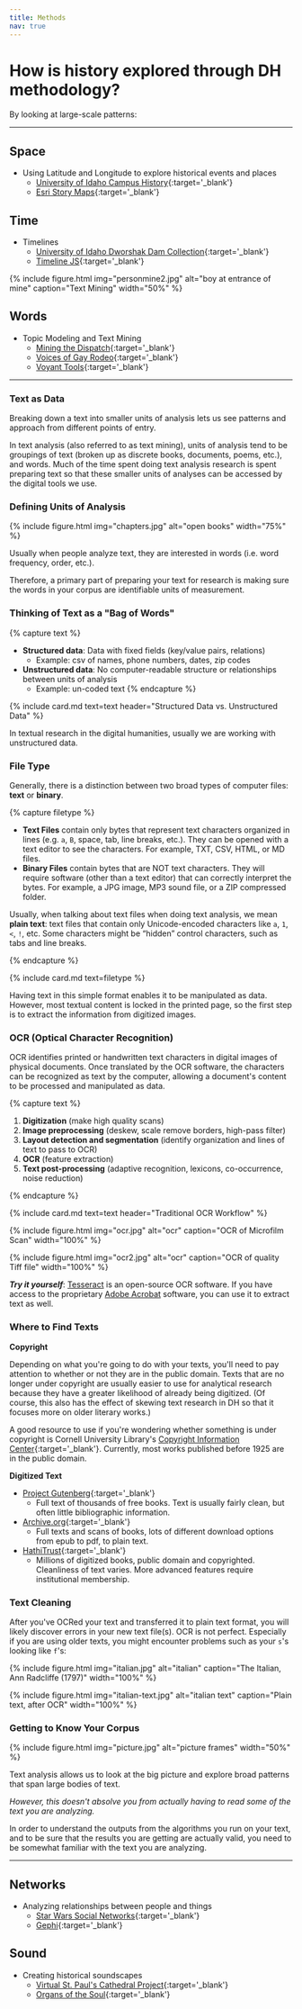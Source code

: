 ```yaml
---
title: Methods
nav: true
---
```


# How is history explored through DH methodology?

By looking at large-scale patterns:

---

## Space
- Using Latitude and Longitude to explore historical events and places 
    - [University of Idaho Campus History](https://www.lib.uidaho.edu/digital/campushistory/){:target='_blank'}
    - [Esri Story Maps](https://storymaps-classic.arcgis.com/en/gallery/#s=30){:target='_blank'}

## Time
- Timelines
    - [University of Idaho Dworshak Dam Collection](https://www.lib.uidaho.edu/digital/dworshak/){:target='_blank'}
    - [Timeline JS](https://timeline.knightlab.com/){:target='_blank'}

{% include figure.html img="personmine2.jpg" alt="boy at entrance of mine" caption="Text Mining" width="50%" %}

## Words
- Topic Modeling and Text Mining
    - [Mining the Dispatch](https://dsl.richmond.edu/dispatch/pages/intro){:target='_blank'}
    - [Voices of Gay Rodeo](http://voicesofgayrodeo.com/){:target='_blank'}
    - [Voyant Tools](https://voyant-tools.org/){:target='_blank'}

---

### Text as Data

Breaking down a text into smaller units of analysis lets us see patterns and approach from different points of entry.

In text analysis (also referred to as text mining), units of analysis tend to be groupings of text (broken up as discrete books, documents, poems, etc.), and words. 
Much of the time spent doing text analysis research is spent preparing text so that these smaller units of analyses can be accessed by the digital tools we use.

### Defining Units of Analysis

{% include figure.html img="chapters.jpg" alt="open books" width="75%" %}

Usually when people analyze text, they are interested in words (i.e. word frequency, order, etc.). 

Therefore, a primary part of preparing your text for research is making sure the words in your corpus are identifiable units of measurement.

### Thinking of Text as a "Bag of Words"

{% capture text %}
- **Structured data**: Data with fixed fields (key/value pairs, relations)
    - Example: csv of names, phone numbers, dates, zip codes
- **Unstructured data**: No computer-readable structure or relationships between units of analysis
    - Example: un-coded text
{% endcapture %}
<div class="row justify-content-center">{% include card.md text=text header="Structured Data vs. Unstructured Data" %}</div>

In textual research in the digital humanities, usually we are working with unstructured data.

### File Type

Generally, there is a distinction between two broad types of computer files: **text** or **binary**.

{% capture filetype %}
- **Text Files** contain only bytes that represent text characters organized in lines (e.g. `a`, `B`, space, tab, line breaks, etc.). They can be opened with a text editor to see the characters. For example, TXT, CSV, HTML, or MD files.
- **Binary Files** contain bytes that are NOT text characters. They will require software (other than a text editor) that can correctly interpret the bytes. For example, a JPG image, MP3 sound file, or a ZIP compressed folder.

Usually, when talking about text files when doing text analysis, we mean **plain text**: text files that contain only Unicode-encoded characters like `a`, `1`, `<`, `!`, etc. 
Some characters might be “hidden” control characters, such as tabs and line breaks.

{% endcapture %}
<div class="row justify-content-center">{% include card.md text=filetype %}</div>

Having text in this simple format enables it to be manipulated as data.
However, most textual content is locked in the printed page, so the first step is to extract the information from digitized images.

### OCR (Optical Character Recognition)

OCR identifies printed or handwritten text characters in digital images of physical documents. Once translated by the OCR software, the characters can be recognized as text by the computer, allowing a document's content to be processed and manipulated as data.

{% capture text %}
1. **Digitization** (make high quality scans)
2. **Image preprocessing** (deskew, scale remove borders, high-pass filter)
3. **Layout detection and segmentation** (identify organization and lines of text to pass to OCR)
4. **OCR** (feature extraction)
5. **Text post-processing** (adaptive recognition, lexicons, co-occurrence, noise reduction)

{% endcapture %}
<div class="row justify-content-center">{% include card.md text=text header="Traditional OCR Workflow" %}</div>

{% include figure.html img="ocr.jpg" alt="ocr" caption="OCR of Microfilm Scan" width="100%" %}

{% include figure.html img="ocr2.jpg" alt="ocr" caption="OCR of quality Tiff file" width="100%" %}

***Try it yourself***: [Tesseract](https://github.com/tesseract-ocr/) is an open-source OCR software. 
If you have access to the proprietary [Adobe Acrobat](https://acrobat.adobe.com/us/en/acrobat/how-to/ocr-software-convert-pdf-to-text.html) software, you can use it to extract text as well.

### Where to Find Texts

**Copyright**

Depending on what you're going to do with your texts, you'll need to pay attention to whether or not they are in the public domain. Texts that are no longer under copyright are usually easier to use for analytical research because they have a greater likelihood of already being digitized. 
(Of course, this also has the effect of skewing text research in DH so that it focuses more on older literary works.) 

A good resource to use if you're wondering whether something is under copyright is Cornell University Library's [Copyright Information Center](https://copyright.cornell.edu/publicdomain){:target='_blank'}. 
Currently, most works published before 1925 are in the public domain.

**Digitized Text**

- [Project Gutenberg](https://www.gutenberg.org/){:target='_blank'}
    - Full text of thousands of free books. Text is usually fairly clean, but often little bibliographic information.
- [Archive.org](https://archive.org/){:target='_blank'}
    - Full texts and scans of books, lots of different download options from epub to pdf, to plain text.
- [HathiTrust](https://www.hathitrust.org/){:target='_blank'}
    - Millions of digitized books, public domain and copyrighted. Cleanliness of text varies. More advanced features require institutional membership.

### Text Cleaning

After you've OCRed your text and transferred it to plain text format, you will likely discover errors in your new text file(s). 
OCR is not perfect. 
Especially if you are using older texts, you might encounter problems such as your `s`'s looking like `f`'s:

{% include figure.html img="italian.jpg" alt="italian" caption="The Italian, Ann Radcliffe (1797)" width="100%" %}

{% include figure.html img="italian-text.jpg" alt="italian text" caption="Plain text, after OCR" width="100%" %}

### Getting to Know Your Corpus

{% include figure.html img="picture.jpg" alt="picture frames" width="50%" %}

Text analysis allows us to look at the big picture and explore broad patterns that span large bodies of text. 

*However, this doesn't absolve you from actually having to read some of the text you are analyzing.*

In order to understand the outputs from the algorithms you run on your text, and to be sure that the results you are getting are actually valid, you need to be somewhat familiar with the text you are analyzing.

---

## Networks
- Analyzing relationships between people and things
    - [Star Wars Social Networks](http://evelinag.com/blog/2016/01-25-social-network-force-awakens/#.V-cBTpMrJE6){:target='_blank'}
    - [Gephi](https://gephi.org/){:target='_blank'}

## Sound
- Creating historical soundscapes
    - [Virtual St. Paul's Cathedral Project](https://vpcp.chass.ncsu.edu/){:target='_blank'}
    - [Organs of the Soul](https://scalar.usc.edu/works/the-organs-of-the-soul-sonic-networks-in-eighteenth-century-paris/index){:target='_blank'}
